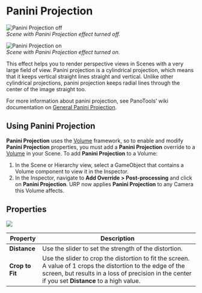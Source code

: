 # Panini Projection

![Panini Projection off](Images/AssetShots/PostProcessing/panini-off.png)
<br/>_Scene with Panini Projection effect turned off._

![Panini Projection on](Images/AssetShots/PostProcessing/panini.png)
<br/>_Scene with Panini Projection effect turned on._

This effect helps you to render perspective views in Scenes with a very large field of view. Panini projection is a cylindrical projection, which means that it keeps vertical straight lines straight and vertical. Unlike other cylindrical projections, panini projection keeps radial lines through the center of the image straight too.

For more information about panini projection, see PanoTools’ wiki documentation on [General Panini Projection](https://wiki.panotools.org/The_General_Panini_Projection).

## Using Panini Projection

**Panini Projection** uses the [Volume](Volumes.md) framework, so to enable and modify **Panini Projection** properties, you must add a **Panini Projection** override to a [Volume](Volumes.md) in your Scene. To add **Panini Projection** to a Volume:

1. In the Scene or Hierarchy view, select a GameObject that contains a Volume component to view it in the Inspector.
2. In the Inspector, navigate to **Add Override > Post-processing** and click on **Panini Projection**. URP now applies **Panini Projection** to any Camera this Volume affects.

## Properties

![](Images/Inspectors/PaniniProjection.png)

| **Property**    | **Description**                                              |
| --------------- | ------------------------------------------------------------ |
| **Distance**    | Use the slider to set the strength of the distortion.        |
| **Crop to Fit** | Use the slider to crop the distortion to fit the screen. A value of 1 crops the distortion to the edge of the screen, but results in a loss of precision in the center if you set **Distance** to a high value. |
